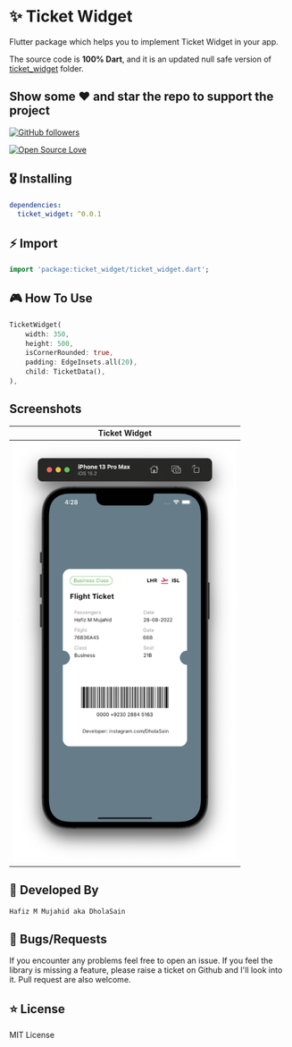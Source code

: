 # ✨ Ticket Widget

Flutter package which helps you to implement Ticket Widget in your app.

The source code is **100% Dart**, and it is an updated null safe version of [ticket_widget](https://pub.dev/packages/flutter_ticket_widget) folder.


## Show some :heart: and star the repo to support the project

 [![GitHub followers](https://img.shields.io/github/followers/dholasain.svg?style=social&label=Follow)](https://github.com/dholasain)

[![Open Source Love](https://badges.frapsoft.com/os/v1/open-source.svg?v=102)](https://opensource.org/licenses/Apache-2.0)


## 🎖 Installing

```yaml
dependencies:
  ticket_widget: ^0.0.1
```


## ⚡️ Import

```dart
import 'package:ticket_widget/ticket_widget.dart';
```


## 🎮 How To Use

```dart
TicketWidget(
    width: 350,
    height: 500,
    isCornerRounded: true,
    padding: EdgeInsets.all(20),
    child: TicketData(),
),
```


## Screenshots

| Ticket Widget                                                                                                          |
|-----------------------------------------------------------------------------------------------------------------------------|
| <img src="example_image.png" width="400em" /> |



## 👨 Developed By

```
Hafiz M Mujahid aka DholaSain
```


## 🐛 Bugs/Requests

If you encounter any problems feel free to open an issue. If you feel the library is
missing a feature, please raise a ticket on Github and I'll look into it.
Pull request are also welcome.


## ⭐️ License

MIT License
